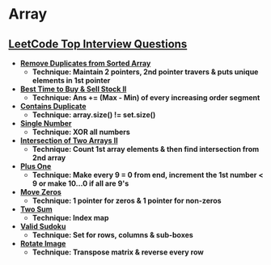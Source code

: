 # Array

## [LeetCode Top Interview Questions](https://leetcode.com/explore/interview/card/top-interview-questions-easy/92/array/)

- **[Remove Duplicates from Sorted Array](https://leetcode.com/explore/interview/card/top-interview-questions-easy/92/array/727/)**
  - **Technique: Maintain 2 pointers, 2nd pointer travers & puts unique elements in 1st pointer**
- **[Best Time to Buy & Sell Stock II](https://leetcode.com/explore/interview/card/top-interview-questions-easy/92/array/564/)**
  - **Technique: Ans += (Max - Min) of every increasing order segment**
- **[Contains Duplicate](https://leetcode.com/explore/interview/card/top-interview-questions-easy/92/array/578/)**
  - **Technique: array.size() != set.size()**
- **[Single Number](https://leetcode.com/explore/interview/card/top-interview-questions-easy/92/array/549/)**
  - **Technique: XOR all numbers**
- **[Intersection of Two Arrays II](https://leetcode.com/explore/interview/card/top-interview-questions-easy/92/array/674/)**
  - **Technique: Count 1st array elements & then find intersection from 2nd array**
- **[Plus One](https://leetcode.com/explore/interview/card/top-interview-questions-easy/92/array/559/)**
  - **Technique: Make every 9 = 0 from end, increment the 1st number < 9 or make 10...0 if all are 9's**
- **[Move Zeros](https://leetcode.com/explore/interview/card/top-interview-questions-easy/92/array/567/)**
  - **Technique: 1 pointer for zeros & 1 pointer for non-zeros**
- **[Two Sum](https://leetcode.com/explore/interview/card/top-interview-questions-easy/92/array/546/)**
  - **Technique: Index map**
- **[Valid Sudoku](https://leetcode.com/explore/interview/card/top-interview-questions-easy/92/array/769/)**
  - **Technique: Set for rows, columns & sub-boxes**
- **[Rotate Image](https://leetcode.com/explore/interview/card/top-interview-questions-easy/92/array/770/)**
  - **Technique: Transpose matrix & reverse every row**
